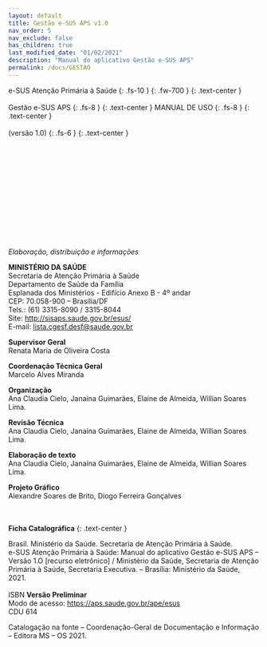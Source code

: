 ```yaml
---
layout: default
title: Gestão e-SUS APS v1.0
nav_order: 5
nav_exclude: false
has_children: true
last_modified_date: "01/02/2021"
description: "Manual do aplicativo Gestão e-SUS APS"
permalink: /docs/GESTAO
---
```


e-SUS Atenção Primária à Saúde
{: .fs-10 }
{: .fw-700 }
{: .text-center }
<br>
<br>
Gestão e-SUS APS
{: .fs-8 }
{: .text-center }
MANUAL DE USO
{: .fs-8 }
{: .text-center }
<br>
<br>
(versão 1.0)
{: .fs-6 }
{: .text-center }
<br>
<br>
<br>
<br>
<br>
<br>
<br>
<br>
<br>
<br>
<br>
<br>
<br>
<br>
*Elaboração, distribuição e informações*<br>

**MINISTÉRIO DA SAÚDE**<br>
Secretaria de Atenção Primária à Saúde<br>
Departamento de Saúde da Família<br>
Esplanada dos Ministérios - Edifício Anexo B - 4º andar<br>
CEP: 70.058-900 – Brasília/DF<br>
Tels.: (61) 3315-8090 / 3315-8044<br>
Site: <http://sisaps.saude.gov.br/esus/><br>
E-mail: <lista.cgesf.desf@saude.gov.br>

**Supervisor Geral**<br>
Renata Maria de Oliveira Costa

**Coordenação Técnica Geral**<br>
Marcelo Alves Miranda 

**Organização**<br>
Ana Claudia Cielo, Janaína Guimarães, Elaine de Almeida, Willian Soares Lima.

**Revisão Técnica**<br>
Ana Claudia Cielo, Janaína Guimarães, Elaine de Almeida, Willian Soares Lima.

**Elaboração de texto**<br>
Ana Claudia Cielo, Janaína Guimarães, Elaine de Almeida, Willian Soares Lima.

**Projeto Gráfico**<br>
Alexandre Soares de Brito, Diogo Ferreira Gonçalves
<br>
<br>
<br>

**Ficha Catalográfica**
{: .text-center }

Brasil. Ministério da Saúde. Secretaria de Atenção Primária à Saúde.<br>
e-SUS Atenção Primária à Saúde: Manual do aplicativo Gestão e-SUS APS – Versão 1.O [recurso eletrônico] / Ministério da Saúde, Secretaria de Atenção Primária à Saúde, Secretaria Executiva. – Brasília: Ministério da Saúde, 2021.<br>
<br>
ISBN **Versão Preliminar**<br>
Modo de acesso: <https://aps.saude.gov.br/ape/esus><br>
CDU 614<br>

Catalogação na fonte – Coordenação-Geral de Documentação e Informação – Editora MS – OS 2021.
